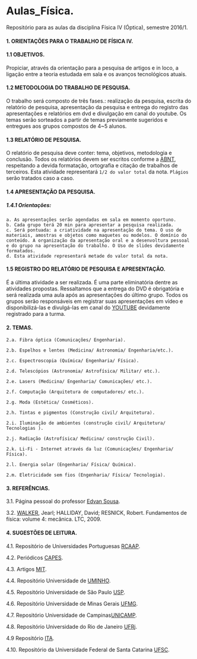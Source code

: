 # Aulas_Física.

Repositório para as aulas da disciplina Física IV (Óptica), semestre 2016/1.

#### 1. ORIENTAÇÕES PARA O TRABALHO DE FÍSICA IV. 
#### 1.1 OBJETIVOS.

Propiciar, através da orientação para a pesquisa de artigos e in loco, a ligação entre a teoria estudada em sala e os avanços tecnológicos atuais.

#### 1.2 METODOLOGIA DO TRABALHO DE PESQUISA.

O trabalho será composto de três fases.: realização da pesquisa, escrita do relatório de pesquisa, apresentação da pesquisa e entrega do registro das apresentações e relatórios em dvd e divulgação em canal do youtube. Os temas serão sorteados a partir de temas previamente sugeridos e entregues aos grupos compostos de 4~5 alunos. 

#### 1.3 RELATÓRIO DE PESQUISA.

O relatório de pesquisa deve conter: tema, objetivos, metodologia e conclusão. Todos os relatórios devem ser escritos conforme a [ABNT](http://www.abnt.org.br/), respeitando a devida formatação, ortografia e citação de trabalhos de terceiros. Esta atividade representará `1/2 do valor total` da nota. `Plágios` serão tratados caso a caso.

#### 1.4 APRESENTAÇÃO DA PESQUISA.
##### 1.4.1 Orientações:

    a. As apresentações serão agendadas em sala em momento oportuno. 
    b. Cada grupo terá 20 min para apresentar a pesquisa realizada. 
    c. Será pontuada: a criatividade na apresentação do tema. O uso de materiais, amostras e objetos como maquetes ou modelos. O domínio do conteúdo. A organização da apresentação oral e a desenvoltura pessoal e do grupo na apresentação do trabalho. O Uso de slides devidamente formatados.
    d. Esta atividade representará metade do valor total da nota.

#### 1.5 REGISTRO DO RELATÓRIO DE PESQUISA E APRESENTAÇÃO. 

É a última atividade a ser realizada. É uma parte eliminatória dentre as atividades propostas. Ressaltamos que a entrega do DVD é obrigatória e será realizada uma aula após as apresentações do último grupo. Todos os grupos serão responsáveis em registrar suas apresentações em vídeo e disponibilizá-las e divulgá-las em canal do [YOUTUBE](https://www.youtube.com/) devidamente registrado para a turma.

#### 2. TEMAS.

    2.a. Fibra óptica (Comunicações/ Engenharia).
    
    2.b. Espelhos e lentes (Medicina/ Astronomia/ Engenharia/etc.).
    
    2.c. Espectroscopia (Química/ Engenharia/ Física).
    
    2.d. Telescópios (Astronomia/ Astrofísica/ Militar/ etc.).
    
    2.e. Lasers (Medicina/ Engenharia/ Comunicações/ etc.).
    
    2.f. Computação (Arquitetura de computadores/ etc.).
    
    2.g. Moda (Estética/ Cosméticos).
    
    2.h. Tintas e pigmentos (Construção civil/ Arquitetura).
    
    2.i. Iluminação de ambientes (construção civil/ Arquitetura/ Tecnologias ).
    
    2.j. Radiação (Astrofísica/ Medicina/ construção Civil).
    
    2.k. Li-Fi - Internet através da luz (Comunicações/ Engenharia/ Física).
    
    2.l. Energia solar (Engenharia/ Física/ Química).
    
    2.m. Eletricidade sem fios (Engenharia/ Física/ Tecnologia).
    
#### 3. REFERÊNCIAS.
3.1.  Página pessoal do professor [Edvan Sousa](https://about.me/edvansousa).

3.2.  [WALKER](http://www.amazon.com.br/Fundamentos-F%C3%ADsica-%C3%93ptica-F%C3%ADsica-Moderna/dp/8521619065/ref=pd_bxgy_14_3?ie=UTF8&refRID=1NAQ1PEC1H95NF13MAD8), Jearl; HALLIDAY, David; RESNICK, Robert. Fundamentos de física: volume 4: mecânica. LTC, 2009.

#### 4. SUGESTÕES DE LEITURA.

4.1.  Repositório de Universidades Portuguesas [RCAAP](http://projeto.rcaap.pt/index.php/lang-pt/como-pesquisar-documentos/introducao-4).

4.2. Periódicos [CAPES](http://www-periodicos-capes-gov-br.ez20.periodicos.capes.gov.br/index.php?option=com_phome).

4.3. Artigos [MIT](http://web.mit.edu/comm-forum/papers.html).

4.4. Repositório Universidade de [UMINHO](https://repositorium.sdum.uminho.pt).

4.5. Repositório Universidade de São Paulo [USP](http://www.teses.usp.br/).

4.6. Repositório Universidade de Minas Gerais [UFMG](https://dspaceprod02.grude.ufmg.br/dspace/).

4.7. Repositório Universidade de Campinas[UNICAMP](http://www.bibliotecadigital.unicamp.br/).

4.8. Repositório Universidade do Rio de Janeiro [UFRj](http://www.sibi.ufrj.br/).

4.9 Repositório [ITA](http://sistema.bibliotecas-bdigital.fgv.br/bases/instituto-tecnologico-da-aeronautica-ita-biblioteca-digital).

4.10. Repositório da Universidade Federal de Santa Catarina [UFSC](https://repositorio.ufsc.br/handle/123456789/74645).
